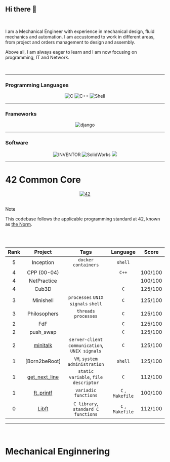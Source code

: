 ## Hi there 👋
</br>

I am a Mechanical Engineer with experience in mechanical design, fluid mechanics and automation. I am accustomed to work in different areas, from project and orders management to design and assembly.

Above all, I am always eager to learn and I am now focusing on programming, IT and Network.

</br>

___
### Programming Languages
<div align="center">
    <img src="https://img.shields.io/badge/c-0D1117.svg?style=for-the-badge&logo=c&logoColor=3893F5" alt="C"/>
    <img src="https://img.shields.io/badge/c%2B%2B-0D1117.svg?style=for-the-badge&logo=c%2B%2B&logoColor=3893F5" alt="C++"/>
    <img src="https://img.shields.io/badge/shell-0D1117.svg?style=for-the-badge&logo=gnu-bash&logoColor=3893F5" alt="Shell"/>
</div>

___
### Frameworks
<div align="center">
    <img src="https://img.shields.io/badge/django-0D1117.svg?style=for-the-badge&logo=django&logoColor=3893F5" alt="django"/>
</div>

___
### Software
<div align="center">
    <img src="https://img.shields.io/badge/Inventor-0D1117.svg?style=for-the-badge&logo=autodesk&logoColor=3893F5" alt="INVENTOR"/>
    <img src="https://img.shields.io/badge/Solidworks-0D1117.svg?style=for-the-badge&logo=dassaultsystemes&logoColor=3893F5" alt="SolidWorks"/>
    <img src="https://img.shields.io/badge/docker-0D1117.svg?style=for-the-badge&logo=docker&logoColor=3893F5 alt="docker"/>
</div>
    
___
# 42 Common Core


<div align="center">
<a href="https://42.fr/en/the-program/software-engineer-degree/">
    <img src="https://img.shields.io/badge/42%20School-Common%20Core%20curriculum-%2315bbbb" alt="42"/>
</a>

</div>

</br>

>[!NOTE]
>This codebase follows the applicable programming standard at 42, known as [the Norm](https://github.com/teresa-chow/42-common-core/blob/main/en_norm_v4_2023.pdf).

</br>

</br>
    
Rank | Project | Tags | Language | Score 
:--:|:--:|:--:|:--:|:--:
5 | Inception | `docker` `containers` | `shell` | 
4 | CPP (00-04) | | `C++`| 100/100
4 | NetPractice | | | 100/100
4 | Cub3D | | `C` | 125/100
3 | Minishell | `processes` `UNIX signals` `shell` | `C` | 125/100
3 | Philosophers | `threads` `processes` | `C` | 125/100
2 | FdF | | `C` | 125/100
2 | push_swap | | `C` | 125/100
2 | [minitalk]() | `server-client communication`, `UNIX signals` | `C` | 125/100
1 | [Born2beRoot] | `VM`, `system administration` | `shell` | 125/100
1 | [get_next_line]() | `static variable`, `file descriptor` | `C` | 112/100 
1 | [ft_printf]() | `variadic functions` | `C` , `Makefile` | 100/100 
0 | [Libft]() | `C library`, `standard C functions` | `C` , `Makefile` | 112/100 |

</div>

___

</br>

# Mechanical Enginnering


